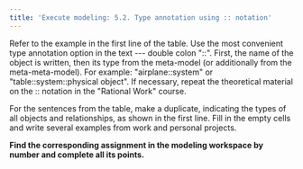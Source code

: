 ```yaml
---
title: 'Execute modeling: 5.2. Type annotation using :: notation'
---
```


Refer to the example in the first line of the table. Use the most convenient type annotation option in the text --- double colon "::". First, the name of the object is written, then its type from the meta-model (or additionally from the meta-meta-model). For example: "airplane::system" or "table::system::physical object". If necessary, repeat the theoretical material on the :: notation in the "Rational Work" course.

For the sentences from the table, make a duplicate, indicating the types of all objects and relationships, as shown in the first line. Fill in the empty cells and write several examples from work and personal projects.

**Find the corresponding assignment in the modeling workspace by number and complete all its points.**